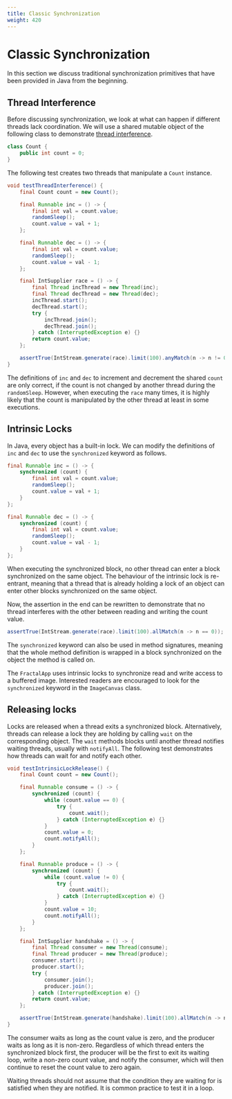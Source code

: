 ```yaml
---
title: Classic Synchronization
weight: 420
---
```


# Classic Synchronization

In this section we discuss traditional synchronization primitives
that have been provided in Java from the beginning.

## Thread Interference

Before discussing synchronization,
we look at what can happen if different threads lack coordination.
We will use a shared mutable object of the following class
to demonstrate
[thread interference](https://docs.oracle.com/javase/tutorial/essential/concurrency/interfere.html).

```java
class Count {
    public int count = 0;
}
```

The following test creates two threads
that manipulate a `Count` instance.

```java
void testThreadInterference() {
    final Count count = new Count();

    final Runnable inc = () -> {
        final int val = count.value;
        randomSleep();
        count.value = val + 1;
    };

    final Runnable dec = () -> {
        final int val = count.value;
        randomSleep();
        count.value = val - 1;
    };

    final IntSupplier race = () -> {
        final Thread incThread = new Thread(inc);
        final Thread decThread = new Thread(dec);
        incThread.start();
        decThread.start();
        try {
            incThread.join();
            decThread.join();
        } catch (InterruptedException e) {}
        return count.value;
    };

    assertTrue(IntStream.generate(race).limit(100).anyMatch(n -> n != 0));
}
```

The definitions of `inc` and `dec` 
to increment and decrement the shared `count` are only correct,
if the count is not changed by another thread during the `randomSleep`.
However, when executing the `race` many times,
it is highly likely that the count is manipulated by the other thread
at least in some executions.

## Intrinsic Locks

In Java, every object has a built-in lock.
We can modify the definitions of `inc` and `dec`
to use the `synchronized` keyword as follows.

```java
final Runnable inc = () -> {
    synchronized (count) {
        final int val = count.value;
        randomSleep();
        count.value = val + 1;
    }
};

final Runnable dec = () -> {
    synchronized (count) {
        final int val = count.value;
        randomSleep();
        count.value = val - 1;
    }
};
```

When executing the synchronized block,
no other thread can enter a block
synchronized on the same object.
The behaviour of the intrinsic lock is re-entrant,
meaning that a thread that is already holding a lock of an object
can enter other blocks synchronized on the same object.

Now, the assertion in the end can be rewritten
to demonstrate that no thread interferes with the other
between reading and writing the count value.

```java
assertTrue(IntStream.generate(race).limit(100).allMatch(n -> n == 0));
```

The `synchronized` keyword can also be used in method signatures,
meaning that the whole method definition is wrapped in a block
synchronized on the object the method is called on.

The `FractalApp` uses intrinsic locks 
to synchronize read and write access to a buffered image.
Interested readers are encouraged to look for the 
`synchronized` keyword in the `ImageCanvas` class.

## Releasing locks

Locks are released when a thread exits a synchronized block.
Alternatively, threads can release a lock they are holding
by calling `wait` on the corresponding object.
The `wait` methods blocks until another thread notifies
waiting threads, usually with `notifyAll`.
The following test demonstrates how threads can wait for
and notify each other.

```java
void testIntrinsicLockRelease() {
    final Count count = new Count();

    final Runnable consume = () -> {
        synchronized (count) {
            while (count.value == 0) {
                try {
                    count.wait();
                } catch (InterruptedException e) {}
            }
            count.value = 0;
            count.notifyAll();
        }
    };

    final Runnable produce = () -> {
        synchronized (count) {
            while (count.value != 0) {
                try {
                    count.wait();
                } catch (InterruptedException e) {}
            }
            count.value = 10;
            count.notifyAll();
        }
    };

    final IntSupplier handshake = () -> {
        final Thread consumer = new Thread(consume);
        final Thread producer = new Thread(produce);
        consumer.start();
        producer.start();
        try {
            consumer.join();
            producer.join();
        } catch (InterruptedException e) {}
        return count.value;
    };

    assertTrue(IntStream.generate(handshake).limit(100).allMatch(n -> n == 0));
}
```

The consumer waits as long as the count value is zero,
and the producer waits as long as it is non-zero.
Regardless of which thread enters the synchronized block first,
the producer will be the first to exit its waiting loop,
write a non-zero count value,
and notify the consumer,
which will then continue to reset the count value to zero again.

Waiting threads should not assume 
that the condition they are waiting for
is satisfied when they are notified.
It is common practice to test it in a loop.

